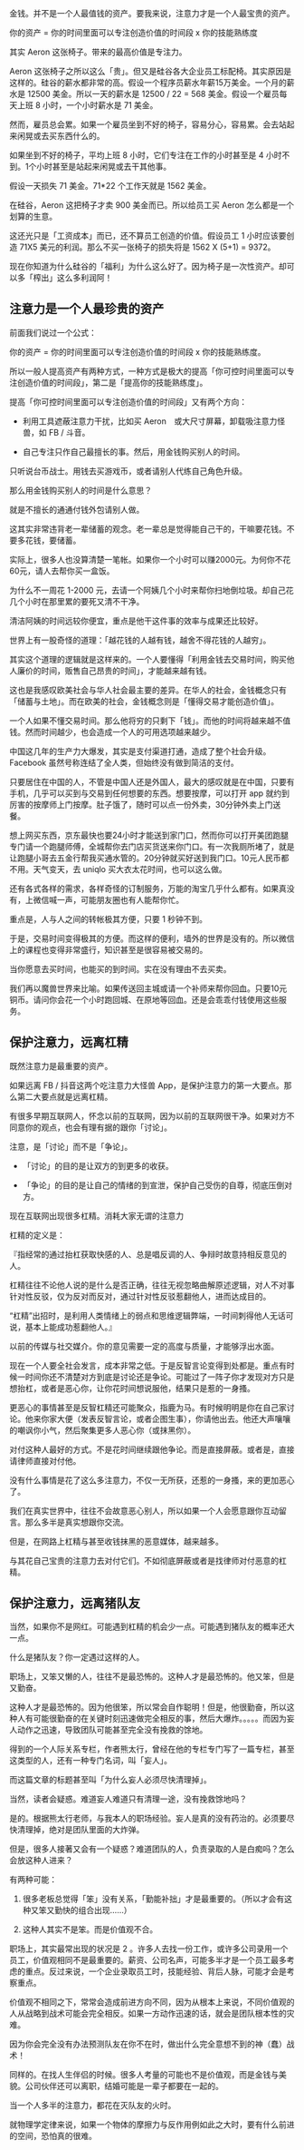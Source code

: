金钱。并不是一个人最值钱的资产。要我来说，注意力才是一个人最宝贵的资产。

你的资产 = 你的时间里面可以专注创造价值的时间段 x 你的技能熟练度

其实 Aeron 这张椅子。带来的最高价值是专注力。

Aeron 这张椅子之所以这么「贵」。但又是硅谷各大企业员工标配椅。其实原因是这样的。硅谷的薪水都非常的高。假设一个程序员薪水年薪15万美金。一个月的薪水是 12500 美金。所以一天的薪水是 12500 / 22 = 568 美金。假设一个雇员每天上班 8 小时，一个小时薪水是 71 美金。

然而，雇员总会累。如果一个雇员坐到不好的椅子，容易分心，容易累。会去站起来闲晃或去买东西什么的。

如果坐到不好的椅子，平均上班 8 小时，它们专注在工作的小时甚至是 4 小时不到。1个小时甚至是站起来闲晃或去干其他事。

假设一天损失 71 美金。71\*22 个工作天就是 1562 美金。

在硅谷，Aeron 这把椅子才卖 900 美金而已。所以给员工买 Aeron 怎么都是一个划算的生意。

这还光只是「工资成本」而已，还不算员工创造的价值。假设员工 1 小时应该要创造 71X5 美元的利润。那么不买一张椅子的损失将是 1562 X (5+1) = 9372。

现在你知道为什么硅谷的「福利」为什么这么好了。因为椅子是一次性资产。却可以多「榨出」这么多利润阿！

## 注意力是一个人最珍贵的资产

前面我们说过一个公式：

你的资产 = 你的时间里面可以专注创造价值的时间段 x 你的技能熟练度。

所以一般人提高资产有两种方式，一种方式是极大的提高「你可控时间里面可以专注创造价值的时间段」，第二是「提高你的技能熟练度」。

提高「你可控时间里面可以专注创造价值的时间段」又有两个方向：

* 利用工具遮蔽注意力干扰，比如买 Aeron　或大尺寸屏幕，卸载吸注意力怪兽，如 FB / 斗音。

* 自己专注只作自己最擅长的事。然后，用金钱购买别人的时间。

只听说台币战士。用钱去买游戏币，或者请别人代练自己角色升级。

那么用金钱购买别人的时间是什么意思？

就是不擅长的通通付钱外包请别人做。

这其实非常违背老一辈储蓄的观念。老一辈总是觉得能自己干的，干嘛要花钱。不要多花钱，要储蓄。

实际上，很多人也没算清楚一笔帐。如果你一个小时可以赚2000元。为何你不花60元，请人去帮你买一盒饭。

为什么不一周花 1-2000 元，去请一个阿姨几个小时来帮你扫地倒垃圾。却自己花几个小时在那里累的要死又清不干净。

清洁阿姨的时间远较你便宜，重点是他干这件事的效率与成果还比较好。

世界上有一股奇怪的道理：「越花钱的人越有钱，越舍不得花钱的人越穷」。

其实这个道理的逻辑就是这样来的。一个人要懂得「利用金钱去交易时间，购买他人廉价的时间，贩售自己昂贵的时间」，才能越来越有钱。

这也是我感叹欧美社会与华人社会最主要的差异。在华人的社会，金钱概念只有「储蓄与土地」。而在欧美的社会，金钱概念则是「懂得交易才能创造价值」。

一个人如果不懂交易时间。那么他将穷的只剩下「钱」。而他的时间将越来越不值钱。然而时间越少，也会造成一个人的可用选项越来越少。

中国这几年的生产力大爆发，其实是支付渠道打通，造成了整个社会升级。Facebook 虽然号称连结了全人类，但始终没有做到简洁的支付。

只要居住在中国的人，不管是中国人还是外国人，最大的感叹就是在中国，只要有手机，几乎可以买到与交易到任何想要的东西。想要按摩，可以打开 app 就约到厉害的按摩师上门按摩。肚子饿了，随时可以点一份外卖，30分钟外卖上门送餐。

想上网买东西，京东最快也要24小时才能送到家门口，然而你可以打开美团跑腿专门请一个跑腿师傅，全城帮你去门店买货送来你门口。有一次我厕所堵了，就是让跑腿小哥去五金行帮我买通水管的。20分钟就买好送到我门口。10元人民币都不用。天气变天，去 uniqlo 买大衣太花时间，也可以这么做。

还有各式各样的需求，各样奇怪的订制服务，万能的淘宝几乎什么都有。如果真没有，上微信喊一声，可能朋友圈也有人能帮你忙。

重点是，人与人之间的转帐极其方便，只要 1 秒钟不到。

于是，交易时间变得极其的方便。而这样的便利，墙外的世界是没有的。所以微信上的课程也变得非常盛行，知识甚至是很容易被交易的。

当你愿意去买时间，也能买的到时间。实在没有理由不去买卖。

我们再以魔兽世界来比喻。如果传送回主城或请一个补师来帮你回血。只要10元铜币。请问你会花一个小时跑回城、在原地等回血。还是会乖乖付钱使用这些服务。

## 保护注意力，远离杠精

既然注意力是最重要的资产。

如果远离 FB / 抖音这两个吃注意力大怪兽 App，是保护注意力的第一大要点。那么第二大要点就是远离杠精。

有很多早期互联网人，怀念以前的互联网，因为以前的互联网很干净。如果对方不同意你的观点，也会有理有据的跟你「讨论」。

注意，是「讨论」而不是「争论」。

* 「讨论」的目的是让双方的到更多的收获。

* 「争论」的目的是让自己的情绪的到宣泄，保护自己受伤的自尊，彻底压倒对方。

现在互联网出现很多杠精。消耗大家无谓的注意力

杠精的定义是：

『指经常的通过抬杠获取快感的人、总是唱反调的人、争辩时故意持相反意见的人。

杠精往往不论他人说的是什么是否正确，往往无视忽略曲解原述逻辑，对人不对事针对性反驳，仅为反对而反对，通过针对性反驳惹翻他人，进而达成目的。

“杠精”出招时，是利用人类情绪上的弱点和思维逻辑弊端，一时间刺得他人无话可说，基本上能成功惹翻他人。』

以前的传媒与社交媒介。你的意见需要一定的高度与质量，才能够浮出水面。

现在一个人要全社会发言，成本非常之低。于是反智言论变得到处都是。重点有时候一时间你还不清楚对方到底是讨论还是争论。可能过了一阵子你才发现对方只是想抬杠，或者是恶心你，让你花时间想说服他，结果只是惹的一身搔。

更恶心的事情甚至是反智杠精还可能聚众，指鹿为马。有时候明明是你在自己家讨论。他来你家大便（发表反智言论，或者企图生事），你请他出去。他还大声嚷嚷的嘲讽你小气，然后聚集更多人恶心你（或抹黑你）。

对付这种人最好的方式。不是花时间继续跟他争论。而是直接屏蔽。或者是，直接请律师直接对付他。

没有什么事情是花了这么多注意力，不仅一无所获，还惹的一身搔，来的更加恶心了。

我们在真实世界中，往往不会故意恶心别人，所以如果一个人会愿意跟你互动留言。那么多半是真实想跟你交流。

但是，在网路上杠精与甚至收钱抹黑的恶意媒体，越来越多。

与其花自己宝贵的注意力去对付它们。不如彻底屏蔽或者是找律师对付恶意的杠精。

## 保护注意力，远离猪队友

当然，如果你不是网红。可能遇到杠精的机会少一点。可能遇到猪队友的概率还大一点。

什么是猪队友？你一定遇过这样的人。

职场上，又笨又懒的人，往往不是最恐怖的。这种人才是最恐怖的。他又笨，但是又勤奋。

这种人才是最恐怖的。因为他很笨，所以常会自作聪明！但是，他很勤奋，所以这种人有可能很勤奋的在关键时刻迅速做完全相反的事，然后大爆炸。。。。。而因为妄人动作之迅速，导致团队可能甚至完全没有挽救的馀地。

得到的一个人际关系专栏，作者熊太行，曾经在他的专栏专门写了一篇专栏，甚至这类型的人，还有一种专门名词，叫「妄人」。

而这篇文章的标题甚至叫「为什么妄人必须尽快清理掉」。

当然，读者会疑惑。难道妄人难道只有清理一途，没有挽救馀地吗？

是的。根据熊太行老师，与我本人的职场经验。妄人是真的没有药治的。必须要尽快清理掉，绝对是团队里面的大炸弹。

但是，很多人接著又会有一个疑惑？难道团队的人，负责录取的人是白痴吗？怎么会放这种人进来？

有两种可能：

1. 很多老板总觉得「笨」没有关系，「勤能补拙」才是最重要的。（所以才会有这种又笨又勤快的组合出现……）

2. 这种人其实不是笨。而是价值观不合。

职场上，其实最常出现的状况是 2 。许多人去找一份工作，或许多公司录用一个员工，价值观相同不是最重要的。薪资、公司名声，可能多半才是一个员工最多考虑的重点。反过来说，一个企业录取员工时，技能经验、背后人脉，可能才会是考察重点。

价值观不相同之下，常常会造成前进方向不同，因为从根本上来说，不同价值观的人从战略到战术可能会完全相反。如果一方动作迅速的话，就会是团队根本性的灾难。

因为你会完全没有办法预测队友在你不在时，做出什么完全意想不到的神（蠢）战术！

同样的。在找人生伴侣的时候。很多人考量的可能也不是价值观，而是金钱与美貌。公司伙伴还可以离职，结婚可能是一辈子都要在一起的。

当一个人多半的注意力，都花在灭队友的火时。

就物理学定律来说，如果一个物体的摩擦力与反作用例如此之大时，要有什么前进的空间，恐怕真的很难。
